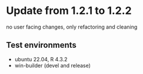 # Update from 1.2.1 to 1.2.2

no user facing changes, only refactoring and cleaning

## Test environments
* ubuntu 22.04, R 4.3.2
* win-builder (devel and release)


